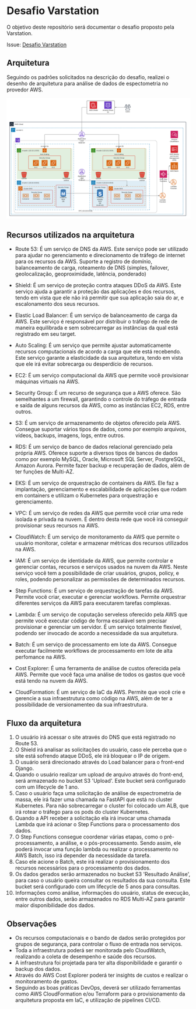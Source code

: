 # Desafio Varstation
O objetivo deste repositório será documentar o desafio proposto pela Varstation.

Issue: [Desafio Varstation](https://github.com/Varstation/desafio-devops-varsomics)

## Arquitetura

Seguindo os padrões solicitados na descrição do desafio, realizei o desenho de arquitetura para análise de dados de espectometria no provedor AWS.

![Arquitetura](arquiteturaa-desafio-varstation.png)

## Recursos utilizados na arquitetura

- Route 53: É um serviço de DNS da AWS. Este serviço pode ser utilizado para ajudar no gerenciamento e direcionamento de tráfego de internet para os recursos da AWS. Suporte a registro de domínio, balanceamento de carga, roteamento de DNS (simples, failover, geolocalização, geoproximidade, latência, ponderado)

- Shield: É um serviço de proteção contra ataques DDoS da AWS. Este serviço ajuda a garantir a proteção das aplicações e dos recursos, tendo em vista que ele não irá permitir que sua aplicação saia do ar, e escalonamento dos seus recursos.

- Elastic Load Balancer: É um serviço de balanceamento de carga da AWS. Este serviço é responsável por distribuir o tráfego de rede de maneira equilibrada e sem sobrecarregar as instâncias da qual está registrado em seu target.

- Auto Scaling: É um serviço que permite ajustar automaticamente recursos computacionais de acordo a carga que ele está recebendo. Este serviço garante a elasticidade da sua arquitetura, tendo em vista que ele irá evitar sobrecarga ou desperdício de recursos.

- EC2: É um serviço computacional da AWS que permite você provisionar máquinas virtuais na AWS.

- Security Group: É um recurso de segurança que a AWS oferece. São semelhantes a um firewall, garantindo o controle do tráfego de entrada e saída de alguns recursos da AWS, como as instâncias EC2, RDS, entre outros.

- S3: É um serviço de armazenamento de objetos oferecido pela AWS. Consegue suportar vários tipos de dados, como por exemplo arquivos, vídeos, backups, imagens, logs, entre outros.

- RDS: É um serviço de banco de dados relacional gerenciado pela própria AWS. Oferece suporte a diversos tipos de bancos de dados como por exemplo MySQL, Oracle, Microsoft SQL Server, PostgreSQL, Amazon Aurora. Permite fazer backup e recuperação de dados, além de ter funções de Multi-AZ.

- EKS: É um serviço de orquestração de containers da AWS. Ele faz a implantação, gerenciamento e escalabilidade de aplicações que rodam em containers e utilizam o Kubernetes para orquestração e gerenciamento.

- VPC: É um serviço de redes da AWS que permite você criar uma rede isolada e privada na nuvem. É dentro desta rede que você irá conseguir provisionar seus recursos na AWS.

- CloudWatch: É um serviço de monitoramento da AWS que permite o usuário monitorar, coletar e armazenar métricas dos recursos utilizados na AWS.

- IAM: É um serviço de identidade da AWS, que permite controlar e gerenciar contas, recursos e serviços usados na nuvem da AWS. Neste serviço você tem a possibilidade de criar usuários, grupos, policy, e roles, podendo personalizar as permissões de determinados recursos.

- Step Functions: É um serviço de orquestração de tarefas da AWS. Permite você criar, executar e gerenciar workflows. Permite orquestrar diferentes serviços da AWS para executarem tarefas complexas.

- Lambda: É um serviço de coputação serveless oferecido pela AWS que permite você executar código de forma escalável sem precisar provisionar e gerenciar um servidor. É um serviço totalmente flexível, podendo ser invocado de acordo a necessidade da sua arquitetura.

- Batch: É um serviço de processamento em lote da AWS. Consegue executar facilmente workflows de processamento em lote de alta perfomance na AWS.

- Cost Explorer: É uma ferramenta de análise de custos oferecida pela AWS. Permite que você faça uma análise de todos os gastos que você está tendo na nuvem da AWS.

- CloudFormation: É um serviço de IaC da AWS. Permite que você crie e gerencie a sua infraestrutura como código na AWS, além de ter a possibilidade de versionamenteo da sua infraestrutura.

## Fluxo da arquitetura

1. O usuário irá acessar o site através do DNS que está registrado no Route 53.
2. O Shield irá analisar as solicitações do usuário, caso ele perceba que o site está sofrendo ataque DDoS, ele irá bloquear o IP de origem.
3. O usuário será direcionado através do Load balancer para o front-end Django.
4. Quando o usuário realizar um upload de arquivo através do front-end, será armazenado no bucket S3 'Upload'. Este bucket será configurado com um lifecycle de 1 ano.
5. Caso o usuário faça uma solicitação de análise de espectrometria de massa, ele irá fazer uma chamada na FastAPI que está no cluster Kubernetes. Para não sobrecarregar o cluster foi colocado um ALB, que irá rotear o tráfego para os pods do cluster Kubernetes.
6. Quando a API receber a solicitação ela irá invocar uma chamada Lambda que irá acionar o Step Functions para o processamento dos dados.
7. O Step Functions consegue coordenar várias etapas, como o pré-processamento, a análise, e o pós-processamento. Sendo assim, ele poderá invocar uma função lambda ou realizar o processamento no AWS Batch, isso irá depender da necessidade da tarefa.
8. Caso ele acione o Batch, este irá realizar o provisionamento dos recursos necessários para o processamento dos dados.
9. Os dados gerados serão armazenados no bucket S3 'Resultado Análise', para caso o usuário queira consultar os resultados da sua consulta. Este bucket será configurado com um lifecycle de 5 anos para consultas.
10. Informações como análise, informações do usuário, status de execução, entre outros dados, serão armazenados no RDS Multi-AZ para garantir maior disponibilidade dos dados.

## Observações

- Os recursos computacionais e o bando de dados serão protegidos por grupos de segurança, para controlar o fluxo de entrada nos serviços.
- Toda a infraestrutura poderá ser monitorada pelo CloudWatch, realizando a coleta de desempenho e saúde dos recursos.
- A infraestrutura foi projetada para ter alta disponibilidade e garantir o backup dos dados.
- Através do AWS Cost Explorer poderá ter insights de custos e realizar o monitoramento de gastos.
- Seguindo as boas práticas DevOps, deverá ser utilizado ferramentas como AWS CloudFormation e/ou Terraform para o provisionamento da arquitetura proposta em IaC, e utilização de pipelines CI/CD.
